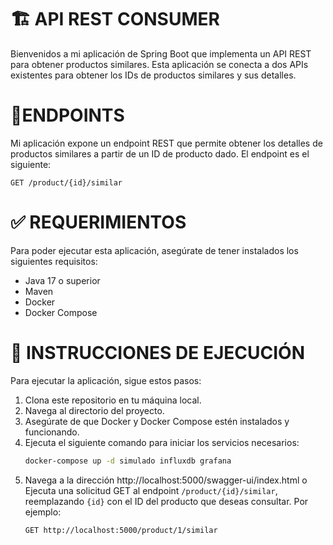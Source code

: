 # 🏗️ API REST CONSUMER
Bienvenidos a mi aplicación de Spring Boot que implementa un API REST para obtener productos similares. Esta aplicación se conecta a dos APIs existentes para obtener los IDs de productos similares y sus detalles.

# 📌ENDPOINTS
Mi aplicación expone un endpoint REST que permite obtener los detalles de productos similares a partir de un ID de producto dado. El endpoint es el siguiente:
```
GET /product/{id}/similar
```

# ✅ REQUERIMIENTOS
Para poder ejecutar esta aplicación, asegúrate de tener instalados los siguientes requisitos:
- Java 17 o superior
- Maven
- Docker
- Docker Compose

# 🚀 INSTRUCCIONES DE EJECUCIÓN
Para ejecutar la aplicación, sigue estos pasos:
1. Clona este repositorio en tu máquina local.
2. Navega al directorio del proyecto.
3. Asegúrate de que Docker y Docker Compose estén instalados y funcionando.
4. Ejecuta el siguiente comando para iniciar los servicios necesarios:
   ```bash
   docker-compose up -d simulado influxdb grafana
   ```
5. Navega a la dirección http://localhost:5000/swagger-ui/index.html o Ejecuta una solicitud GET al endpoint `/product/{id}/similar`, reemplazando `{id}` con el ID del producto que deseas consultar. Por ejemplo:
   ```
   GET http://localhost:5000/product/1/similar
   ```

